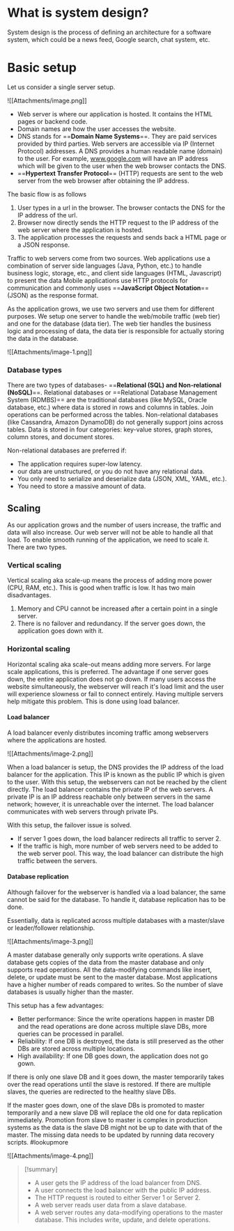 # What is system design?

System design is the process of defining an architecture for a software system, which could be a news feed, Google search, chat system, etc.

# Basic setup

Let us consider a single server setup.

![[Attachments/image.png]]

* Web server is where our application is hosted. It contains the HTML pages or backend code.
* Domain names are how the user accesses the website.
* DNS stands for ==**Domain Name Systems**==. They are paid services provided by third parties. Web servers are accessible via IP (Internet Protocol) addresses. A DNS provides a human readable name (domain) to the user. For example, www.google.com will have an IP address which will be given to the user when the web browser contacts the DNS.
* ==**Hypertext Transfer Protocol**== (HTTP) requests are sent to the web server from the web browser after obtaining the IP address.

The basic flow is as follows
1. User types in a url in the browser. The browser contacts the DNS for the IP address of the url.
2. Browser now directly sends the HTTP request to the IP address of the web server where the application is hosted.
3. The application processes the requests and sends back a HTML page or a JSON response.

Traffic to web servers come from two sources.
Web applications use a combination of server side languages (Java, Python, etc.) to handle business logic, storage, etc., and client side languages (HTML, Javascript) to present the data
Mobile applications use HTTP protocols for communication and commonly uses ==**JavaScript Object Notation**== (JSON) as the response format.

As the application grows, we use two servers and use them for different purposes. We setup one server to handle the web/mobile traffic (web tier) and one for the database (data tier). The web tier handles the business logic and processing of data, the data tier is responsible for actually storing the data in the database.

![[Attachments/image-1.png]]

### Database types

There are two types of databases- ==**Relational (SQL) and Non-relational (NoSQL)**==.
Relational databases or ==Relational Database Management System (RDMBS)== are the traditional databases (like MySQL, Oracle database, etc.) where data is stored in rows and columns in tables. Join operations can be performed across the tables.
Non-relational databases (like Cassandra, Amazon DynamoDB) do not generally support joins across tables. Data is stored in four categories: key-value stores, graph stores, column stores, and document stores.

Non-relational databases are preferred if:
* The application requires super-low latency.
* our data are unstructured, or you do not have any relational data.
* You only need to serialize and deserialize data (JSON, XML, YAML, etc.).
* You need to store a massive amount of data.

## Scaling

As our application grows and the number of users increase, the traffic and data will also increase. Our web server will not be able to handle all that load. To enable smooth running of the application, we need to scale it. There are two types.

### Vertical scaling
Vertical scaling aka scale-up means the process of adding more power (CPU, RAM, etc.). This is good when traffic is low. It has two main disadvantages.
1. Memory and CPU cannot be increased after a certain point in a single server.
2. There is no failover and redundancy. If the server goes down, the application goes down with it.

### Horizontal scaling
Horizontal scaling aka scale-out means adding more servers. For large scale applications, this is preferred. The advantage if one server goes down, the entire application does not go down. If many users access the website simultaneously, the webserver will reach it's load limit and the user will experience slowness or fail to connect entirely. Having multiple servers help mitigate this problem. This is done using load balancer.

#### Load balancer

A load balancer evenly distributes incoming traffic among webservers where the applications are hosted.

![[Attachments/image-2.png]]

When a load balancer is setup, the DNS provides the IP address of the load balancer for the application. This IP is known as the public IP which is given to the user. With this setup, the webservers can not be reached by the client directly. The load balancer contains the private IP of the web servers. A private IP is an IP address reachable only between servers in the same network; however, it is unreachable over the internet. The load balancer communicates with web servers through private IPs.

With this setup, the failover issue is solved.
* If server 1 goes down, the load balancer redirects all traffic to server 2.
* If the traffic is high, more number of web servers need to be added to the web server pool. This way, the load balancer can distribute the high traffic between the servers.

#### Database replication

Although failover for the webserver is handled via a load balancer, the same cannot be said for the database. To handle it, database replication has to be done.

Essentially, data is replicated across multiple databases with a master/slave or leader/follower relationship.

![[Attachments/image-3.png]]

A master database generally only supports write operations. A slave database gets copies of
the data from the master database and only supports read operations. All the data-modifying
commands like insert, delete, or update must be sent to the master database. Most applications have a higher number of reads compared to writes. So the number of slave databases is usually higher than the master.

This setup has a few advantages:
* Better performance: Since the write operations happen in master DB and the read operations are done across multiple slave DBs, more queries can be processed in parallel.
* Reliability: If one DB is destroyed, the data is still preserved as the other DBs are stored across multiple locations.
* High availability: If one DB goes down, the application does not go gown.

If there is only one slave DB and it goes down, the master temporarily takes over the read operations until the slave is restored. If there are multiple slaves, the queries are redirected to the healthy slave DBs.

If the master goes down, one of the slave DBs is promoted to master temporarily and a new slave DB will replace the old one for data replication immediately. Promotion from slave to master is complex in production systems as the data is the slave DB might not be up to date with that of the master. The missing data needs to be updated by running data recovery scripts. #lookupmore 

![[Attachments/image-4.png]]

>[!summary]
> * A user gets the IP address of the load balancer from DNS.
> * A user connects the load balancer with the public IP address.
> * The HTTP request is routed to either Server 1 or Server 2.
> * A web server reads user data from a slave database.
> * A web server routes any data-modifying operations to the master database. This includes write, update, and delete operations.

